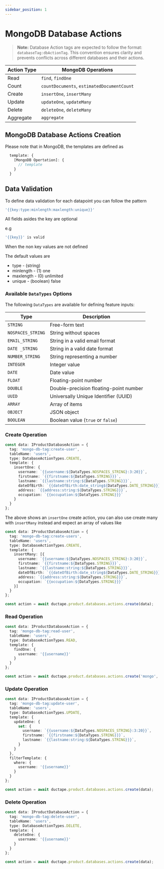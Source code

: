 ```yaml
---
sidebar_position: 1
---
```


# MongoDB Database Actions

> **Note:** Database Action tags are expected to follow the format: `databaseTag:dbActionTag`. This convention ensures clarity and prevents conflicts across different databases and their actions.

| **Action Type** | **MongoDB Operations**                     |
|------------------|--------------------------------------------|
| Read             | `find`, `findOne`                         |
| Count            | `countDocuments`, `estimatedDocumentCount`|
| Create           | `insertOne`, `insertMany`                 |
| Update           | `updateOne`, `updateMany`                 |
| Delete           | `deleteOne`, `deleteMany`                 |
| Aggregate        | `aggregate`                               |


## MongoDB Database Actions Creation

Please note that in MongoDB, the templates are  defined as

``` typescript
  template: {
    [MongoDB Opertation]: {
      // template
    }
  }
```

## Data Validation
To define data validation for each datapoint you can follow the pattern
```typescript
'{{key:type:minlength:maxlength:unique}}'
```

All fields asides the key are optional

e.g

```typescript
'{{key}}' is valid
```

When the non key values are not defined

The default values are 
- type - (string)
- minlength - (1) one
- maxlength - (0) unlimited
- unique - (boolean) false

### Available `DataTypes` Options

The following `DataTypes` are available for defining feature inputs:

| Type              | Description                                     |
|-------------------|-------------------------------------------------|
| `STRING`          | Free-form text                                  |
| `NOSPACES_STRING` | String without spaces                           |
| `EMAIL_STRING`    | String in a valid email format                  |
| `DATE _STRING`    | String in a valid date format                   |
| `NUMBER_STRING`   | String representing a number                    |
| `INTEGER`         | Integer value                                   |
| `DATE`            | Date value                                      |
| `FLOAT`           | Floating-point number                           |
| `DOUBLE`          | Double-precision floating-point number          |
| `UUID`            | Universally Unique Identifier (UUID)            |
| `ARRAY`           | Array of items                                  |
| `OBJECT`          | JSON object                                     |
| `BOOLEAN`         | Boolean value (`true` or `false`)               |

### Create Operation

```typescript
const data: IProductDatabaseAction = {
  tag: 'mongo-db-tag:create-user',
  tableName: 'users',
  type: DatabaseActionTypes.CREATE,
  template: {
    insertOne: {
      username: `{{username:${DataTypes.NOSPACES_STRING}:3:20}}`,
      firstname: `{{firstname:${DataTypes.STRING}}}`,
      lastname: `{{lastname:string:${DataTypes.STRING}}}`,
      dateOfBirth: `{{dateOfBirth:date_string${DataTypes.DATE_STRING}}}`,
      address: `{{address:string:${DataTypes.STRING}}}`,
      occupation: `{{occupation:${DataTypes.STRING}}}`
    }
  }
};
```

The above shows an `insertOne` create action, you can also use create many with `insertMany` instead and expect an array of values like

``` typescript
const data: IProductDatabaseAction = {
  tag: 'mongo-db-tag:create-users',
  tableName: 'users',
  type: DatabaseActionTypes.CREATE,
  template: {
    insertMany: [{
      username: `{{username:${DataTypes.NOSPACES_STRING}:3:20}}`,
      firstname: `{{firstname:${DataTypes.STRING}}}`,
      lastname: `{{lastname:string:${DataTypes.STRING}}}`,
      dateOfBirth: `{{dateOfBirth:date_string${DataTypes.DATE_STRING}}}`,
      address: `{{address:string:${DataTypes.STRING}}}`,
      occupation: `{{occupation:${DataTypes.STRING}}}`
    }]
  }
};

```

``` typescript
const action = await ductape.product.databases.actions.create(data);
```

### Read Operation

```typescript
const data: IProductDatabaseAction = {
  tag: 'mongo-db-tag:read-user',
  tableName: 'users',
  type: DatabaseActionTypes.READ,
  template: {
    findOne: {
      username: '{{username}}'
    }
  }
};

const action = await ductape.product.databases.actions.create('mongo', data);
```

### Update Operation

```typescript
const data: IProductDatabaseAction = {
  tag: 'mongo-db-tag:update-user',
  tableName: 'users',
  type: DatabaseActionTypes.UPDATE,
  template: {
    updateOne: {
      set: {
        username: `{{username:${DataTypes.NOSPACES_STRING}:3:20}}`,
        firstname: `{{firstname:${DataTypes.STRING}}}`,
        lastname: `{{lastname:string:${DataTypes.STRING}}}`,
      }
    }
  },
  filterTemplate: {
    where: {
      username: '{{username}}'
    }
  }
};

const action = await ductape.product.databases.actions.create(data);
```

### Delete Operation

```typescript
const data: IProductDatabaseAction = {
  tag: 'mongo-db-tag:delete-user',
  tableName: 'users',
  type: DatabaseActionTypes.DELETE,
  template: {
    deleteOne: {
      username: '{{username}}'
    }
  }
};

const action = await ductape.product.databases.actions.create(data);
```